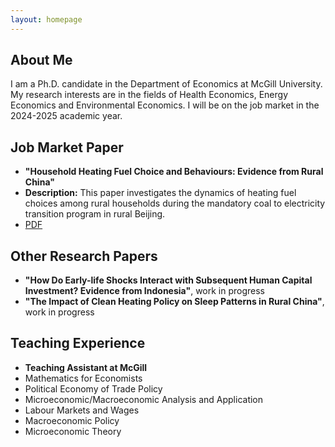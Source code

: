 ```yaml
---
layout: homepage
---
```


## About Me

I am a Ph.D. candidate in the Department of Economics at McGill University. My research interests are in the fields of Health Economics, Energy Economics and Environmental Economics. I will be on the job market in the 2024-2025 academic year.

## Job Market Paper

- **"Household Heating Fuel Choice and Behaviours: Evidence from Rural China"** 
- **Description:** This paper investigates the dynamics of heating fuel choices among rural households during the mandatory coal to electricity transition program in rural Beijing.
- [PDF](assets/files/curriculum_vitae.pdf)


## Other Research Papers

- **"How Do Early-life Shocks Interact with Subsequent Human Capital Investment? Evidence from Indonesia"**, work in progress
- **"The Impact of Clean Heating Policy on Sleep Patterns in Rural China"**, work in progress

## Teaching Experience
- **Teaching Assistant at McGill**
- Mathematics for Economists
- Political Economy of Trade Policy
- Microeconomic/Macroeconomic Analysis and Application
- Labour Markets and Wages
- Macroeconomic Policy
- Microeconomic Theory

